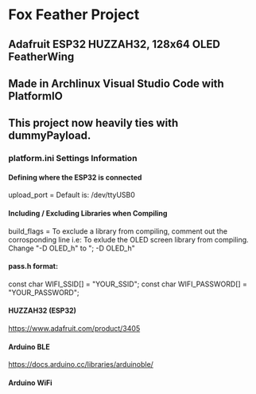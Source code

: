 # Fox Feather Project

## Adafruit **ESP32** HUZZAH32, 128x64 OLED FeatherWing
## Made in Archlinux Visual Studio Code with **PlatformIO**
## This project now heavily ties with dummyPayload.

### platform.ini Settings Information

#### Defining where the ESP32 is connected
upload_port = 
Default is: /dev/ttyUSB0 

#### Including / Excluding Libraries when Compiling
build_flags =
To exclude a library from compiling, comment out the corrosponding line
i.e: To exlude the OLED screen library from compiling.
Change "-D OLED_h" to "; -D OLED_h"

#### pass.h format: 
const char WIFI_SSID[] = "YOUR_SSID"; 
const char WIFI_PASSWORD[] = "YOUR_PASSWORD"; 

#### HUZZAH32 (ESP32)
https://www.adafruit.com/product/3405
#### Arduino BLE
https://docs.arduino.cc/libraries/arduinoble/
#### Arduino WiFi
